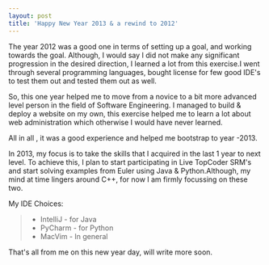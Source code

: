 ```yaml
---
layout: post
title: 'Happy New Year 2013 & a rewind to 2012'
---
```


The year 2012 was a good one in terms of setting up a goal, and working
towards the goal. Although, I would say I did not make any significant
progression in the desired direction, I learned a lot from this
exercise.I went through several programming languages, bought license for few
good IDE's to test them out and tested them out as well.

So, this one year helped me to move from a novice to a bit more advanced
level person in the field of Software Engineering. I managed to build &
deploy a website on my own, this exercise helped me to learn a lot about
web administration which otherwise I would have never learned.

All in all , it was a good experience and helped me bootstrap to year
-2013.

In 2013, my focus is to take the skills that I acquired in the last 1
year to next level. To achieve this, I plan to start participating in
Live TopCoder SRM's and start solving examples from Euler using Java &
Python.Although, my mind at time lingers around C++, for now I am firmly
focussing on these two.

My IDE Choices:
<p> <blockquote>
    <ul>
        <li> IntelliJ - for Java </li>
        <li> PyCharm - for Python </li>
        <li> MacVim - In general</li>
    </ul> </blockquote>
</p>
That's all from me on this new year day, will write more soon.
